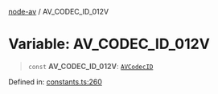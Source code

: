 [node-av](../globals.md) / AV\_CODEC\_ID\_012V

# Variable: AV\_CODEC\_ID\_012V

> `const` **AV\_CODEC\_ID\_012V**: [`AVCodecID`](../type-aliases/AVCodecID.md)

Defined in: [constants.ts:260](https://github.com/seydx/av/blob/f8631fc881b394300b1479f511d55cf1c370a87f/src/constants/constants.ts#L260)
